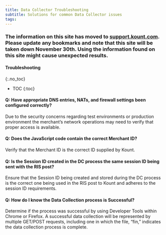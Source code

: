 ```yaml
---
title: Data Collector Troubleshooting
subtitle: Solutions for common Data Collector issues
tags:
---
```

### The information on this site has moved to [support.kount.com](support.kount.com). Please update any bookmarks and note that this site will be taken down November 30th. Using the information found on this site might cause unexpected results.
#### Troubleshooting
{:.no_toc}
* TOC
{:toc}


#### Q: Have appropriate DNS entries, NATs, and firewall settings been configured correctly?
Due to the security concerns regarding test environments or production environment the merchant’s network operations may need to verify that proper access is available.

#### Q: Does the JavaScript code contain the correct Merchant ID?
Verify that the Merchant ID is the correct ID supplied by Kount.

#### Q: Is the Session ID created in the DC process the same session ID being sent with the RIS post?
Ensure that the Session ID being created and stored during the DC process is the correct one being used in the RIS post to Kount and adheres to the session ID requirements.

#### Q: How do I know the Data Collection process is Successful?
Determine if the process was successful by using Developer Tools within Chrome or Firefox. A successful data collection will be represented by multiple GET/POST requests, including one in which the file, “fin,” indicates the data collection process is complete.
